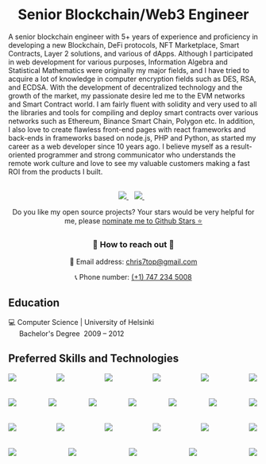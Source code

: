 <h1 align='center'>
  Senior Blockchain/Web3 Engineer
</h1>

<p>
A senior blockchain engineer with 5+ years of experience and proficiency in developing a new Blockchain, DeFi protocols, NFT Marketplace, Smart Contracts, Layer 2 solutions, and various of dApps.
Although I participated in web development for various purposes, Information Algebra and Statistical Mathematics were originally my major fields, and I have tried to acquire a lot of knowledge in computer encryption fields such as DES, RSA, and ECDSA.
With the development of decentralized technology and the growth of the market, my passionate desire led me to the EVM networks and Smart Contract world.
I am fairly fluent with solidity and very used to all the libraries and tools for compiling and deploy smart contracts over various networks such as Ethereum, Binance Smart Chain, Polygon etc. 
In addition, I also love to create flawless front-end pages with react frameworks and back-ends in frameworks based on node.js, PHP and Python, as started my career as a web developer since 10 years ago. 
I believe myself as a result-oriented programmer and strong communicator who understands the remote work culture and love to see my valuable customers making a fast ROI from the products I built.
<br><br>
</p>

<p align='center'>
  
  <a href="https://www.linkedin.com/in/dai-hirono-9003a0236/">
    <img src="https://img.shields.io/badge/linkedin-%230077B5.svg?&style=for-the-badge&logo=linkedin&logoColor=white" />
  </a>&nbsp;&nbsp;
  <a href="https://t.me/hi_dai">
    <img src="https://img.shields.io/badge/Telegram-2CA5E0?style=for-the-badge&logo=telegram&logoColor=white" />        
  </a>&nbsp;&nbsp;
  
</p>
<p align='center'>
  Do you like my open source projects? Your stars would be very helpful for me, please <a href='https://stars.github.com/nominate/'>nominate me to Github Stars ⭐</a>
</p>

<div align='center'>
  <h3 align='center'>
      👯 How to reach out 👯
   </h3>
   <p align='center'> 📧 Email address: <a href='mailto:chris7top@gmail.com'>chris7top@gmail.com</a></p>
   <p align='center'> 📞 Phone number: <a href='#'>(+1) 747 234 5008</a></p>
</div>

## Education

💻 Computer Science | University of Helsinki \
&ensp;&ensp;&nbsp;&nbsp;Bachelor's Degree&nbsp;&nbsp;2009 – 2012


## Preferred Skills and Technologies
<div align="center">
  <div style="display: flex; justify-content: space-between;">
    <img align="left" src="https://img.shields.io/badge/Solidity-e6e6e6?style=for-the-badge&logo=solidity&logoColor=black" />
    <img align="left" src="https://img.shields.io/badge/truffle-2CA5E0?style=for-the-badge" />
    <img align="left" src="https://img.shields.io/badge/hardhat-000000?style=for-the-badge" />
    <img align="left" src="https://img.shields.io/badge/Ethers.js-F05032?style=for-the-badge" />
    <img align="left" src="https://img.shields.io/badge/Web3.js-4EA94B?style=for-the-badge&logo=web3dotjs&logoColor=white" />
    <img align="left" src="https://img.shields.io/badge/-Smart%20Contracts-green?style=for-the-badge" />
  </div>
  <br>
  <br>
  <div style="display: flex; justify-content: space-between;">
    <img align="left" src="https://img.shields.io/badge/-NFT-green?style=for-the-badge" />
    <img align="left" src="https://img.shields.io/badge/-DeFi-blue?style=for-the-badge" />
    <img align="left" src="https://img.shields.io/badge/-DEX-339933?style=for-the-badge" />
    <img align="left" src="https://img.shields.io/badge/Ethereum-3C3C3D?style=for-the-badge&logo=Ethereum&logoColor=white" />
    <img align="left" src="https://img.shields.io/badge/-BSC-%237E7FC8?style=for-the-badge" />
    <img align="left" src="https://img.shields.io/badge/-Avalanche-red?style=for-the-badge" />
    <img align="left" src="https://img.shields.io/badge/-Polygon-blueviolet?style=for-the-badge" />
  </div>
  <br>
  <br>
  <div style="display: flex; justify-content: space-between;">
    <img align="left" src="https://img.shields.io/badge/Typescript-E10098?style=for-the-badge&logo=typescript&logoColor=white" />
    <img align="left" src="https://img.shields.io/badge/Git-F05032?style=for-the-badge&logo=git&logoColor=white" />
    <img align="left" src="https://img.shields.io/badge/Node.js-339933?style=for-the-badge&logo=nodedotjs&logoColor=white" />
    <img align="left" src="https://img.shields.io/badge/Javascript-339933?style=for-the-badge&logo=javascript&logoColor=white" />
    <img align="left" src="https://img.shields.io/badge/React-20232A?style=for-the-badge&logo=react&logoColor=61DAFB" />
    <img align="left" src="https://img.shields.io/badge/Redux-593D88?style=for-the-badge&logo=redux&logoColor=white" />
  </div>
  <br>
  <br>
  <div style="display: flex; justify-content: space-between;">
    <img align="left" src="https://img.shields.io/badge/chainlink-375BD2?style=for-the-badge&logo=chainlink&logoColor=white" />
    <img align="left" src="https://img.shields.io/badge/MySQL-316192?style=for-the-badge&logo=mysql&logoColor=white" />
    <img align="left" src="https://img.shields.io/badge/GraphQl-E10098?style=for-the-badge&logo=graphql&logoColor=white" />
    <img align="left" src="https://img.shields.io/badge/Docker-2CA5E0?style=for-the-badge&logo=docker&logoColor=white" />
    <img align="left" src="https://img.shields.io/badge/Amazon AWS-{232F3E}?style=for-the-badge&logo=amazonaws&logoColor=white" />
  </div>
</div>
